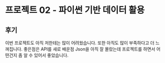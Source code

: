 # 프로젝트 02 - 파이썬 기반 데이터 활용

## 후기

 이번 프로젝트도 아직 저한테는 많이 어려웠습니다. 또한 아직도 많이 부족하다고 더 느껴집니다. 좋은점은 API를 새로 배운점 Json을 아직 잘 몰랐는데 프로젝트를 하면서 어떤건지 좀 알 수 있어서 좋았습니다.